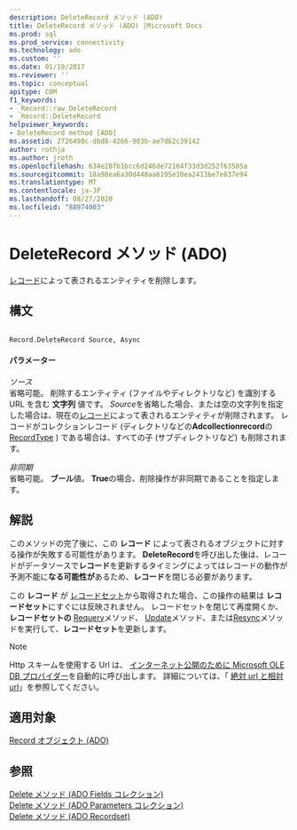 ```yaml
---
description: DeleteRecord メソッド (ADO)
title: DeleteRecord メソッド (ADO) |Microsoft Docs
ms.prod: sql
ms.prod_service: connectivity
ms.technology: ado
ms.custom: ''
ms.date: 01/19/2017
ms.reviewer: ''
ms.topic: conceptual
apitype: COM
f1_keywords:
- _Record::raw_DeleteRecord
- _Record::DeleteRecord
helpviewer_keywords:
- DeleteRecord method [ADO]
ms.assetid: 2726498c-dbd8-4266-983b-ae7d62c39142
author: rothja
ms.author: jroth
ms.openlocfilehash: 634e28fb1bcc6d246de72164f33d3d252f63505a
ms.sourcegitcommit: 18a98ea6a30d448aa6195e10ea2413be7e837e94
ms.translationtype: MT
ms.contentlocale: ja-JP
ms.lasthandoff: 08/27/2020
ms.locfileid: "88974003"
---
```

# <a name="deleterecord-method-ado"></a>DeleteRecord メソッド (ADO)
[レコード](../../../ado/reference/ado-api/record-object-ado.md)によって表されるエンティティを削除します。  
  
## <a name="syntax"></a>構文  
  
```  
  
Record.DeleteRecord Source, Async  
```  
  
#### <a name="parameters"></a>パラメーター  
 *ソース*  
 省略可能。 削除するエンティティ (ファイルやディレクトリなど) を識別する URL を含む **文字列** 値です。 *Source*を省略した場合、または空の文字列を指定した場合は、現在の[レコード](../../../ado/reference/ado-api/record-object-ado.md)によって表されるエンティティが削除されます。 レコードがコレクションレコード (ディレクトリなどの**Adcollectionrecord**の[RecordType](../../../ado/reference/ado-api/recordtype-property-ado.md) ) である場合は、すべての子 (サブディレクトリなど) も削除されます。  
  
 *非同期*  
 省略可能。 **ブール**値。 **True**の場合、削除操作が非同期であることを指定します。  
  
## <a name="remarks"></a>解説  
 このメソッドの完了後に、この **レコード** によって表されるオブジェクトに対する操作が失敗する可能性があります。 **DeleteRecord**を呼び出した後は、レコードがデータソースで**レコード**を更新するタイミングによってはレコードの動作が予測不能に**なる可能性が**あるため、**レコード**を閉じる必要があります。  
  
 この **レコード** が [レコードセット](../../../ado/reference/ado-api/recordset-object-ado.md)から取得された場合、この操作の結果は **レコードセット**にすぐには反映されません。 レコードセットを閉じて再度開くか、**レコードセットの** [Requery](../../../ado/reference/ado-api/requery-method.md)メソッド、 [Update](../../../ado/reference/ado-api/update-method.md)メソッド、または[Resync](../../../ado/reference/ado-api/resync-method.md)メソッドを実行して、**レコードセット**を更新します。  
  
> [!NOTE]
>  Http スキームを使用する Url は、 [インターネット公開のために Microsoft OLE DB プロバイダー](../../../ado/guide/appendixes/microsoft-ole-db-provider-for-internet-publishing.md)を自動的に呼び出します。 詳細については、「 [絶対 url と相対 url](../../../ado/guide/data/absolute-and-relative-urls.md)」を参照してください。  
  
## <a name="applies-to"></a>適用対象  
 [Record オブジェクト (ADO)](../../../ado/reference/ado-api/record-object-ado.md)  
  
## <a name="see-also"></a>参照  
 [Delete メソッド (ADO Fields コレクション)](../../../ado/reference/ado-api/delete-method-ado-fields-collection.md)   
 [Delete メソッド (ADO Parameters コレクション)](../../../ado/reference/ado-api/delete-method-ado-parameters-collection.md)   
 [Delete メソッド (ADO Recordset)](../../../ado/reference/ado-api/delete-method-ado-recordset.md)
